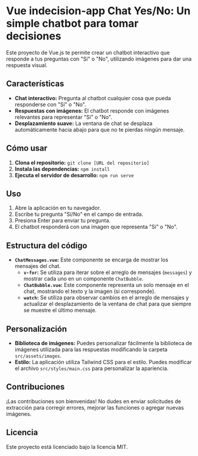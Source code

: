 # Vue indecision-app Chat Yes/No: Un simple chatbot para tomar decisiones

Este proyecto de Vue.js te permite crear un chatbot interactivo que responde a tus preguntas con "Sí" o "No", utilizando imágenes para dar una respuesta visual.

## Características

* **Chat interactivo:**  Pregunta al chatbot cualquier cosa que pueda responderse con "Sí" o "No".
* **Respuestas con imágenes:**  El chatbot responde con imágenes relevantes para representar "Sí" o "No".
* **Desplazamiento suave:**  La ventana de chat se desplaza automáticamente hacia abajo para que no te pierdas ningún mensaje.

## Cómo usar

1. **Clona el repositorio:** `git clone [URL del repositorio]`
2. **Instala las dependencias:** `npm install`
3. **Ejecuta el servidor de desarrollo:** `npm run serve`

## Uso

1. Abre la aplicación en tu navegador.
2. Escribe tu pregunta "Sí/No" en el campo de entrada.
3. Presiona Enter para enviar tu pregunta.
4. El chatbot responderá con una imagen que representa "Sí" o "No".

## Estructura del código

* **`ChatMessages.vue`:** Este componente se encarga de mostrar los mensajes del chat.
    * **`v-for`:** Se utiliza para iterar sobre el arreglo de mensajes (`messages`) y mostrar cada uno en un componente `ChatBubble`.
    * **`ChatBubble.vue`:** Este componente representa un solo mensaje en el chat, mostrando el texto y la imagen (si corresponde).
    * **`watch`:** Se utiliza para observar cambios en el arreglo de mensajes y actualizar el desplazamiento de la ventana de chat para que siempre se muestre el último mensaje.

## Personalización

* **Biblioteca de imágenes:**  Puedes personalizar fácilmente la biblioteca de imágenes utilizada para las respuestas modificando la carpeta `src/assets/images`.
* **Estilo:**  La aplicación utiliza Tailwind CSS para el estilo. Puedes modificar el archivo `src/styles/main.css` para personalizar la apariencia.

## Contribuciones

¡Las contribuciones son bienvenidas! No dudes en enviar solicitudes de extracción para corregir errores, mejorar las funciones o agregar nuevas imágenes.

## Licencia

Este proyecto está licenciado bajo la licencia MIT.


